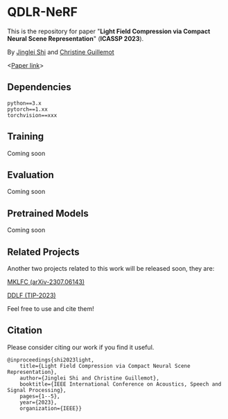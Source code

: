 # QDLR-NeRF



This is the repository for paper "__Light Field Compression via Compact Neural Scene Representation__"  (__ICASSP 2023__).

By [Jinglei Shi](https://jingleishi.github.io/) and  [Christine Guillemot](https://people.rennes.inria.fr/Christine.Guillemot/)

<[Paper link](https://ieeexplore.ieee.org/document/10095668/)>

## Dependencies
```
python==3.x
pytorch==1.xx
torchvision==xxx
```

## Training
Coming soon

## Evaluation
Coming soon

## Pretrained Models
Coming soon

## Related Projects
Another two projects related to this work will be released soon, they are:

[MKLFC (arXiv-2307.06143)](https://github.com/JingleiSHI/KMLFC)

[DDLF (TIP-2023)](https://github.com/JingleiSHI/DDLF)

Feel free to use and cite them!


## Citation
Please consider citing our work if you find it useful.
```
@inproceedings{shi2023light,
    title={Light Field Compression via Compact Neural Scene Representation},
    author={Jinglei Shi and Christine Guillemot},
    booktitle={IEEE International Conference on Acoustics, Speech and Signal Processing},
    pages={1--5},
    year={2023},
    organization={IEEE}}
```
